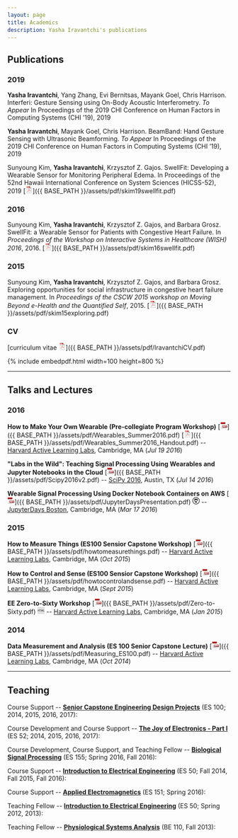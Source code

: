 ```yaml
---
layout: page
title: Academics
description: Yasha Iravantchi's publications
---
```



## Publications

### 2019

**Yasha Iravantchi**, Yang Zhang, Evi Bernitsas, Mayank Goel, Chris Harrison. Interferi: Gesture Sensing using On-Body Acoustic Interferometry. _To Appear_ In Proceedings of the 2019 CHI Conference on Human Factors in Computing Systems (CHI ’19), 2019

**Yasha Iravantchi**, Mayank Goel, Chris Harrison. BeamBand: Hand Gesture Sensing with Ultrasonic Beamforming. _To Appear_ In Proceedings of the 2019 CHI Conference on Human Factors in Computing Systems (CHI ’19), 2019

Sunyoung Kim, **Yasha Iravantchi**, Krzysztof Z. Gajos. SwellFit: Developing a Wearable Sensor for Monitoring Peripheral Edema. In Proceedings of the 52nd Hawaii International Conference on System Sciences (HICSS-52), 2019
[![pdf](/assets/icons16/pdf-icon.png)]({{ BASE_PATH }}/assets/pdf/skim19swellfit.pdf)

### 2016

Sunyoung Kim, **Yasha Iravantchi**, Krzysztof Z. Gajos, and Barbara Grosz. SwellFit: a Wearable Sensor for Patients with Congestive Heart Failure. In *Proceedings of the Workshop on Interactive Systems in Healthcare (WISH) 2016*, 2016.
[![pdf](/assets/icons16/pdf-icon.png)]({{ BASE_PATH }}/assets/pdf/skim16swellfit.pdf)


### 2015

Sunyoung Kim, **Yasha Iravantchi**, Krzysztof Z. Gajos, and Barbara Grosz. Exploring opportunities for social infrastructure in congestive heart failure management. In *Proceedings of the CSCW 2015 workshop on Moving Beyond e-Health and the Quantified Self*, 2015.
[![pdf](/assets/icons16/pdf-icon.png)]({{ BASE_PATH }}/assets/pdf/skim15exploring.pdf)

### CV

[curriculum vitae ![CV as pdf](/assets/icons16/pdf-icon.png)]({{ BASE_PATH }}/assets/pdf/IravantchiCV.pdf)

{% include embedpdf.html width=100 height=800 %}


---

## Talks and Lectures

###  2016

**How to Make Your Own Wearable (Pre-collegiate Program Workshop)**
[![ppt](/assets/icons16/ppt-icon.png)]({{ BASE_PATH }}/assets/pdf/Wearables_Summer2016.pdf)
[![pdf](/assets/icons16/pdf-icon.png)]({{ BASE_PATH }}/assets/pdf/Wearables_Summer2016_Handout.pdf) -- [Harvard Active Learning Labs](https://www.seas.harvard.edu/active-learning-labs), Cambridge, MA 
(_Jul 19 2016_)

**"Labs in the Wild": Teaching Signal Processing Using Wearables and Jupyter Notebooks in the Cloud**
[![ppt](/assets/icons16/ppt-icon.png)]({{ BASE_PATH }}/assets/pdf/Scipy2016v2.pdf) -- [SciPy 2016](http://scipy2016.scipy.org/ehome/index.php?eventid=146062&tabid=332930&), Austin, TX
(_Jul 14 2016_)


**Wearable Signal Processing Using Docker Notebook Containers on AWS**
[![ppt](/assets/icons16/ppt-icon.png)]({{ BASE_PATH }}/assets/pdf/JupyterDaysPresentation.pdf)
[![github](/assets/icons16/github-icon.png)](https://github.com/odewahn/jdboston16) -- [JupyterDays Boston](http://altbibl.io/gazette/jupyterdays-day-1/), Cambridge, MA
(_Mar 17 2016_)



###  2015


**How to Measure Things (ES100 Sensior Capstone Workshop)**
[![ppt](/assets/icons16/ppt-icon.png)]({{ BASE_PATH }}/assets/pdf/howtomeasurethings.pdf) -- [Harvard Active Learning Labs](https://www.seas.harvard.edu/active-learning-labs), Cambridge, MA 
(_Oct 2015_)

**How to Control and Sense (ES100 Sensior Capstone Workshop)**
[![ppt](/assets/icons16/ppt-icon.png)]({{ BASE_PATH }}/assets/pdf/howtocontrolandsense.pdf) -- [Harvard Active Learning Labs](https://www.seas.harvard.edu/active-learning-labs), Cambridge, MA 
(_Sept 2015_)

**EE Zero-to-Sixty Workshop**
[![ppt](/assets/icons16/ppt-icon.png)]({{ BASE_PATH }}/assets/pdf/Zero-to-Sixty.pdf)
[![html](/assets/icons16/html-icon.png)](https://www.seas.harvard.edu/teaching-labs/wintersession-2015) -- [Harvard Active Learning Labs](https://www.seas.harvard.edu/active-learning-labs), Cambridge, MA 
(_Jan 2015_)



###  2014

**Data Measurement and Analysis (ES 100 Senior Capstone Lecture)**
[![ppt](/assets/icons16/ppt-icon.png)]({{ BASE_PATH }}/assets/pdf/Measuring_ES100.pdf) -- [Harvard Active Learning Labs](https://www.seas.harvard.edu/active-learning-labs), Cambridge, MA 
(_Oct 2014_)


---

## Teaching


Course Support -- **[Senior Capstone Engineering Design Projects](http://isites.harvard.edu/course/colgsas-7535)** (ES 100; 2014, 2015, 2016, 2017): 



Course Development and Course Support -- **[The Joy of Electronics - Part I](https://locator.tlt.harvard.edu/course/colgsas-109809)** (ES 52; 2014, 2015, 2016, 2017): 


Course Development, Course Support, and Teaching Fellow -- **[Biological Signal Processing](https://courses.harvard.edu/detail?q=id:d_colgsas_2015_2_109358_001&returnUrl=search%3Ffq_school_nm%3Dschool_nm%253A%2522Faculty%2520of%2520Arts%2520and%2520Sciences%2522%26fq_dept_area_category%3Ddept_area_category%253A%2522Engineering%2520Sciences%2522%26q%3D%26sort%3Dcourse_title%2520asc%26start%3D0%26rows%3D25)** (ES 155; Spring 2016, Fall 2016): 





Course Support -- **[Introduction to Electrical Engineering](http://isites.harvard.edu/course/colgsas-4499)** (ES 50; Fall 2014, Fall 2015, Fall 2016): 




Course Support -- **[Applied Electromagnetics](https://locator.tlt.harvard.edu/course/colgsas-143005)** (ES 151; Spring 2016): 

	


Teaching Fellow -- **[Introduction to Electrical Engineering](http://isites.harvard.edu/course/colgsas-4499)** (ES 50; Spring 2012, 2013): 


	

Teaching Fellow -- **[Physiological Systems Analysis](http://isites.harvard.edu/course/colgsas-8197)** (BE 110, Fall 2013): 





